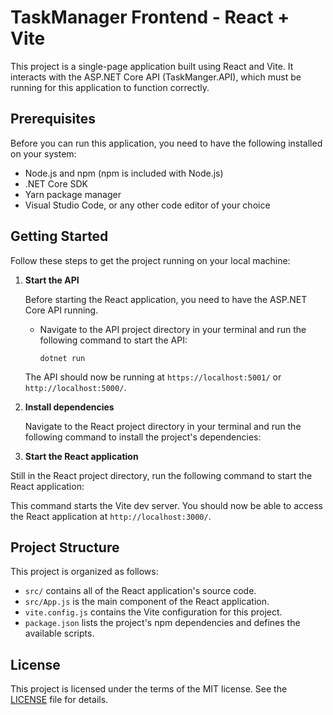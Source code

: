 # TaskManager Frontend - React + Vite

This project is a single-page application built using React and Vite. It interacts with the ASP.NET Core API (TaskManger.API), which must be running for this application to function correctly.

## Prerequisites

Before you can run this application, you need to have the following installed on your system:

- Node.js and npm (npm is included with Node.js)
- .NET Core SDK
- Yarn package manager
- Visual Studio Code, or any other code editor of your choice

## Getting Started

Follow these steps to get the project running on your local machine:

1. **Start the API**

   Before starting the React application, you need to have the ASP.NET Core API running.

   - Navigate to the API project directory in your terminal and run the following command to start the API:

     ```
     dotnet run
     ```

   The API should now be running at `https://localhost:5001/` or `http://localhost:5000/`.

2. **Install dependencies**

   Navigate to the React project directory in your terminal and run the following command to install the project's dependencies:

3. **Start the React application**

Still in the React project directory, run the following command to start the React application:

This command starts the Vite dev server. You should now be able to access the React application at `http://localhost:3000/`.

## Project Structure

This project is organized as follows:

- `src/` contains all of the React application's source code.
- `src/App.js` is the main component of the React application.
- `vite.config.js` contains the Vite configuration for this project.
- `package.json` lists the project's npm dependencies and defines the available scripts.

## License

This project is licensed under the terms of the MIT license. See the [LICENSE](LICENSE.md) file for details.
